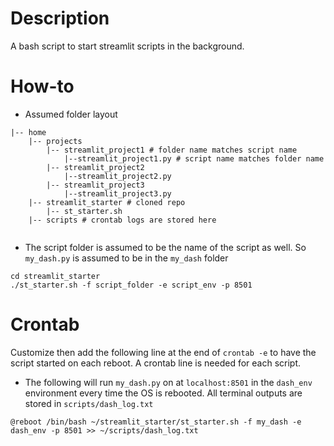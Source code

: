 # Description

A bash script to start streamlit scripts in the background.

# How-to

* Assumed folder layout

```
|-- home
    |-- projects
        |-- streamlit_project1 # folder name matches script name
            |--streamlit_project1.py # script name matches folder name
        |-- streamlit_project2
            |--streamlit_project2.py
        |-- streamlit_project3
            |--streamlit_project3.py
    |-- streamlit_starter # cloned repo
        |-- st_starter.sh
    |-- scripts # crontab logs are stored here
        
```

* The script folder is assumed to be the name of the script as well. So `my_dash.py` is assumed to be in the `my_dash` folder

```
cd streamlit_starter
./st_starter.sh -f script_folder -e script_env -p 8501
```

# Crontab

Customize then add the following line at the end of `crontab -e` to have the script started on each reboot. A crontab line is needed for each script.

* The following will run `my_dash.py` on at `localhost:8501` in the `dash_env` environment every time the OS is rebooted. All terminal outputs are stored in `scripts/dash_log.txt`

```
@reboot /bin/bash ~/streamlit_starter/st_starter.sh -f my_dash -e dash_env -p 8501 >> ~/scripts/dash_log.txt
```
